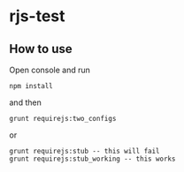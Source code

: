 # rjs-test

## How to use

Open console and run
```
npm install
```
and then
```
grunt requirejs:two_configs
```
or
```
grunt requirejs:stub -- this will fail
grunt requirejs:stub_working -- this works
```

